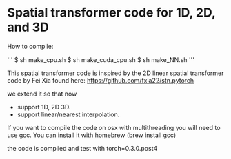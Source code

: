 # Spatial transformer code for 1D, 2D, and 3D

How to compile:

'''
$ sh make_cpu.sh
$ sh make_cuda_cpu.sh
$ sh make_NN.sh
'''

This spatial transformer code is inspired by the 2D linear spatial transformer code by Fei Xia found here: https://github.com/fxia22/stn.pytorch

we extend it so that now  

* support 1D, 2D 3D.
* support linear/nearest interpolation.

If you want to compile the code on osx with multithreading you will need to use gcc. You can install it with homebrew (brew install gcc)

the code is compiled and test with torch=0.3.0.post4

